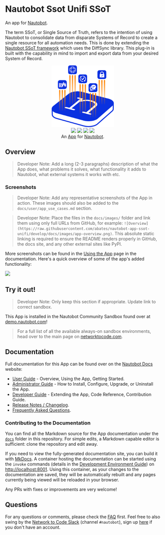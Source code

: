# Nautobot Ssot Unifi SSoT

An app for [Nautobot](https://github.com/nautobot/nautobot).

The term SSoT, or Single Source of Truth, refers to the intention of using Nautobot to consolidate data from disparate Systems of Record to create a single resource for all automation needs. This is done by extending the [Nautobot SSoT framework](https://github.com/nautobot/nautobot-plugin-ssot) which uses the DiffSync library. This plug-in is built with the capability in mind to import and export data from your desired System of Record.

<!--
Developer Note - Remove Me!

The README will have certain links/images broken until the PR is merged into `develop`. Update the GitHub links with whichever branch you're using (main etc.) if different.

The logo of the project is a placeholder (docs/images/icon-nautobot-ssot-unifi.png) - please replace it with your app icon, making sure it's at least 200x200px and has a transparent background!

To avoid extra work and temporary links, make sure that publishing docs (or merging a PR) is done at the same time as setting up the docs site on RTD, then test everything.
-->

<p align="center">
  <img src="https://raw.githubusercontent.com/abates/nautobot-app-ssot-unifi/develop/docs/images/icon-nautobot-ssot-unifi.png" class="logo" height="200px">
  <br>
  <a href="https://github.com/abates/nautobot-app-ssot-unifi/actions"><img src="https://github.com/abates/nautobot-app-ssot-unifi/actions/workflows/ci.yml/badge.svg?branch=main"></a>
  <a href="https://docs.nautobot.com/projects/nautobot-ssot-unifi/en/latest/"><img src="https://readthedocs.org/projects/nautobot-plugin-ssot-unifi/badge/"></a>
  <a href="https://pypi.org/project/nautobot-ssot-unifi/"><img src="https://img.shields.io/pypi/v/nautobot-ssot-unifi"></a>
  <a href="https://pypi.org/project/nautobot-ssot-unifi/"><img src="https://img.shields.io/pypi/dm/nautobot-ssot-unifi"></a>
  <br>
  An <a href="https://networktocode.com/nautobot-apps/">App</a> for <a href="https://nautobot.com/">Nautobot</a>.
</p>

## Overview

> Developer Note: Add a long (2-3 paragraphs) description of what the App does, what problems it solves, what functionality it adds to Nautobot, what external systems it works with etc.

### Screenshots

> Developer Note: Add any representative screenshots of the App in action. These images should also be added to the `docs/user/app_use_cases.md` section.

> Developer Note: Place the files in the `docs/images/` folder and link them using only full URLs from GitHub, for example: `![Overview](https://raw.githubusercontent.com/abates/nautobot-app-ssot-unifi/develop/docs/images/app-overview.png)`. This absolute static linking is required to ensure the README renders properly in GitHub, the docs site, and any other external sites like PyPI.

More screenshots can be found in the [Using the App](https://docs.nautobot.com/projects/nautobot-ssot-unifi/en/latest/user/app_use_cases/) page in the documentation. Here's a quick overview of some of the app's added functionality:

![](https://raw.githubusercontent.com/abates/nautobot-app-ssot-unifi/develop/docs/images/placeholder.png)

## Try it out!

> Developer Note: Only keep this section if appropriate. Update link to correct sandbox.

This App is installed in the Nautobot Community Sandbox found over at [demo.nautobot.com](https://demo.nautobot.com/)!

> For a full list of all the available always-on sandbox environments, head over to the main page on [networktocode.com](https://www.networktocode.com/nautobot/sandbox-environments/).

## Documentation

Full documentation for this App can be found over on the [Nautobot Docs](https://docs.nautobot.com) website:

- [User Guide](https://docs.nautobot.com/projects/nautobot-ssot-unifi/en/latest/user/app_overview/) - Overview, Using the App, Getting Started.
- [Administrator Guide](https://docs.nautobot.com/projects/nautobot-ssot-unifi/en/latest/admin/install/) - How to Install, Configure, Upgrade, or Uninstall the App.
- [Developer Guide](https://docs.nautobot.com/projects/nautobot-ssot-unifi/en/latest/dev/contributing/) - Extending the App, Code Reference, Contribution Guide.
- [Release Notes / Changelog](https://docs.nautobot.com/projects/nautobot-ssot-unifi/en/latest/admin/release_notes/).
- [Frequently Asked Questions](https://docs.nautobot.com/projects/nautobot-ssot-unifi/en/latest/user/faq/).

### Contributing to the Documentation

You can find all the Markdown source for the App documentation under the [`docs`](https://github.com/abates/nautobot-app-ssot-unifi/tree/develop/docs) folder in this repository. For simple edits, a Markdown capable editor is sufficient: clone the repository and edit away.

If you need to view the fully-generated documentation site, you can build it with [MkDocs](https://www.mkdocs.org/). A container hosting the documentation can be started using the `invoke` commands (details in the [Development Environment Guide](https://docs.nautobot.com/projects/nautobot-ssot-unifi/en/latest/dev/dev_environment/#docker-development-environment)) on [http://localhost:8001](http://localhost:8001). Using this container, as your changes to the documentation are saved, they will be automatically rebuilt and any pages currently being viewed will be reloaded in your browser.

Any PRs with fixes or improvements are very welcome!

## Questions

For any questions or comments, please check the [FAQ](https://docs.nautobot.com/projects/nautobot-ssot-unifi/en/latest/user/faq/) first. Feel free to also swing by the [Network to Code Slack](https://networktocode.slack.com/) (channel `#nautobot`), sign up [here](http://slack.networktocode.com/) if you don't have an account.
